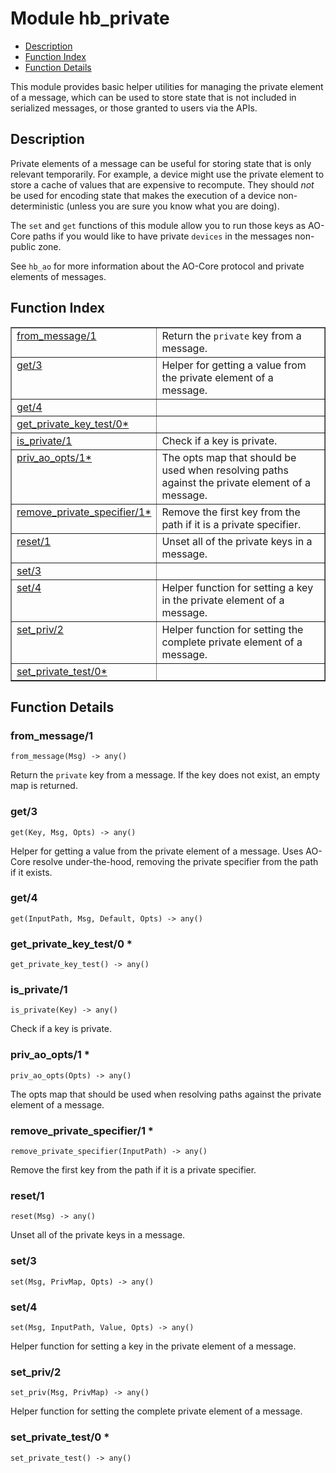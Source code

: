 

# Module hb_private
* [Description](#description)
* [Function Index](#index)
* [Function Details](#functions)

This module provides basic helper utilities for managing the
private element of a message, which can be used to store state that is
not included in serialized messages, or those granted to users via the
APIs.

<a name="description"></a>

## Description

Private elements of a message can be useful for storing state that
is only relevant temporarily. For example, a device might use the private
element to store a cache of values that are expensive to recompute. They
should _not_ be used for encoding state that makes the execution of a
device non-deterministic (unless you are sure you know what you are doing).

The `set` and `get` functions of this module allow you to run those keys
as AO-Core paths if you would like to have private `devices` in the
messages non-public zone.

See `hb_ao` for more information about the AO-Core protocol
and private elements of messages.<a name="index"></a>

## Function Index


<table width="100%" border="1" cellspacing="0" cellpadding="2" summary="function index"><tr><td valign="top"><a href="#from_message-1">from_message/1</a></td><td>Return the <code>private</code> key from a message.</td></tr><tr><td valign="top"><a href="#get-3">get/3</a></td><td>Helper for getting a value from the private element of a message.</td></tr><tr><td valign="top"><a href="#get-4">get/4</a></td><td></td></tr><tr><td valign="top"><a href="#get_private_key_test-0">get_private_key_test/0*</a></td><td></td></tr><tr><td valign="top"><a href="#is_private-1">is_private/1</a></td><td>Check if a key is private.</td></tr><tr><td valign="top"><a href="#priv_ao_opts-1">priv_ao_opts/1*</a></td><td>The opts map that should be used when resolving paths against the
private element of a message.</td></tr><tr><td valign="top"><a href="#remove_private_specifier-1">remove_private_specifier/1*</a></td><td>Remove the first key from the path if it is a private specifier.</td></tr><tr><td valign="top"><a href="#reset-1">reset/1</a></td><td>Unset all of the private keys in a message.</td></tr><tr><td valign="top"><a href="#set-3">set/3</a></td><td></td></tr><tr><td valign="top"><a href="#set-4">set/4</a></td><td>Helper function for setting a key in the private element of a message.</td></tr><tr><td valign="top"><a href="#set_priv-2">set_priv/2</a></td><td>Helper function for setting the complete private element of a message.</td></tr><tr><td valign="top"><a href="#set_private_test-0">set_private_test/0*</a></td><td></td></tr></table>


<a name="functions"></a>

## Function Details

<a name="from_message-1"></a>

### from_message/1

`from_message(Msg) -> any()`

Return the `private` key from a message. If the key does not exist, an
empty map is returned.

<a name="get-3"></a>

### get/3

`get(Key, Msg, Opts) -> any()`

Helper for getting a value from the private element of a message. Uses
AO-Core resolve under-the-hood, removing the private specifier from the
path if it exists.

<a name="get-4"></a>

### get/4

`get(InputPath, Msg, Default, Opts) -> any()`

<a name="get_private_key_test-0"></a>

### get_private_key_test/0 *

`get_private_key_test() -> any()`

<a name="is_private-1"></a>

### is_private/1

`is_private(Key) -> any()`

Check if a key is private.

<a name="priv_ao_opts-1"></a>

### priv_ao_opts/1 *

`priv_ao_opts(Opts) -> any()`

The opts map that should be used when resolving paths against the
private element of a message.

<a name="remove_private_specifier-1"></a>

### remove_private_specifier/1 *

`remove_private_specifier(InputPath) -> any()`

Remove the first key from the path if it is a private specifier.

<a name="reset-1"></a>

### reset/1

`reset(Msg) -> any()`

Unset all of the private keys in a message.

<a name="set-3"></a>

### set/3

`set(Msg, PrivMap, Opts) -> any()`

<a name="set-4"></a>

### set/4

`set(Msg, InputPath, Value, Opts) -> any()`

Helper function for setting a key in the private element of a message.

<a name="set_priv-2"></a>

### set_priv/2

`set_priv(Msg, PrivMap) -> any()`

Helper function for setting the complete private element of a message.

<a name="set_private_test-0"></a>

### set_private_test/0 *

`set_private_test() -> any()`

